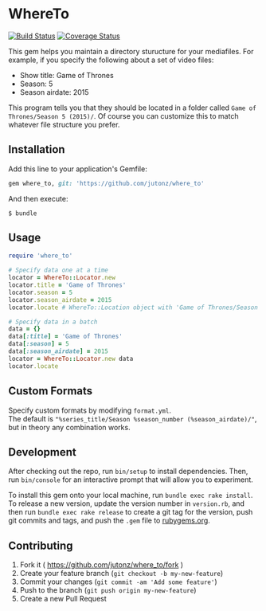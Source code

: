 # WhereTo 
[![Build Status](https://travis-ci.org/jutonz/where_to.svg)](https://travis-ci.org/jutonz/where_to)
[![Coverage Status](https://coveralls.io/repos/jutonz/where_to/badge.svg?branch=master)](https://coveralls.io/r/jutonz/where_to?branch=master)

This gem helps you maintain a directory sturucture for your mediafiles. For example, if you specify the following about a set of video files:  
* Show title: Game of Thrones
* Season: 5
* Season airdate: 2015  

This program tells you that they should be located in a folder called `Game of Thrones/Season 5 (2015)/`. Of course you can customize this to match whatever file structure you prefer.

## Installation

Add this line to your application's Gemfile:

```ruby
gem where_to, git: 'https://github.com/jutonz/where_to'
```

And then execute:

    $ bundle

## Usage

```ruby
require 'where_to'

# Specify data one at a time
locator = WhereTo::Locator.new 
locator.title = 'Game of Thrones'
locator.season = 5
locator.season_airdate = 2015
locator.locate # WhereTo::Location object with 'Game of Thrones/Season 5 (2015)/'

# Specify data in a batch
data = {}
data[:title] = 'Game of Thrones'
data[:season] = 5
data[:season_airdate] = 2015
locator = WhereTo::Locator.new data
locator.locate
```

## Custom Formats
Specify custom formats by modifying `format.yml`.  
The default is `"%series_title/Season %season_number (%season_airdate)/"`, but in theory any combination works.

## Development

After checking out the repo, run `bin/setup` to install dependencies. Then, run `bin/console` for an interactive prompt that will allow you to experiment.

To install this gem onto your local machine, run `bundle exec rake install`. To release a new version, update the version number in `version.rb`, and then run `bundle exec rake release` to create a git tag for the version, push git commits and tags, and push the `.gem` file to [rubygems.org](https://rubygems.org).

## Contributing

1. Fork it ( https://github.com/jutonz/where_to/fork )
2. Create your feature branch (`git checkout -b my-new-feature`)
3. Commit your changes (`git commit -am 'Add some feature'`)
4. Push to the branch (`git push origin my-new-feature`)
5. Create a new Pull Request
